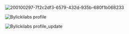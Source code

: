 ![200100297-7f2c2df3-6579-432d-935b-680f1b068233](https://user-images.githubusercontent.com/109308073/200102009-b23152ce-91cf-4756-a738-1a74413eeda2.gif)

 ![Bylickilabs profile](https://user-images.githubusercontent.com/109308073/208296882-ea239594-81ea-419f-ae6f-e3470ccc9a3e.png)

![Bylickilabs profile_update](https://user-images.githubusercontent.com/109308073/208610910-93223b46-85ae-442c-9838-9ff62d87b1b6.png)
